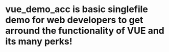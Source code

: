 # vue_demo_acc is basic singlefile demo for web developers to get arround the functionality of VUE and its many perks!
